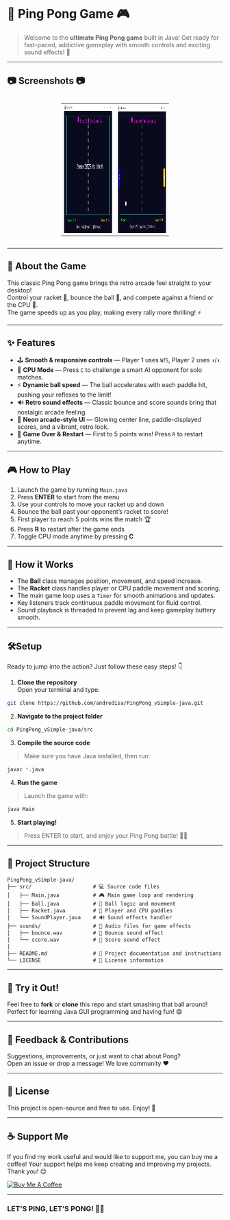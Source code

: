 # 🏓 Ping Pong Game 🎮

> Welcome to the **ultimate Ping Pong game** built in Java! Get ready for fast-paced, addictive gameplay with smooth controls and exciting sound effects! 🎉

---

## 📷 Screenshots 📷
<div style="display: flex; justify-content: center;">
  <table style="width:50%;">
    <tr>
      <td style="width:50%;"><img src=".github/images/menu-ping.png" alt="Menu Screenshot" width="300" height="300"></td>
      <td style="width:50%;"><img src=".github/images/game-pong.png" alt="Game Screenshot" width="300" height="300"></td>
    </tr>
  </table>
</div>

---

## 🚀 About the Game

This classic Ping Pong game brings the retro arcade feel straight to your desktop!  
Control your racket 🏓, bounce the ball 🎾, and compete against a friend or the CPU 🤖.  
The game speeds up as you play, making every rally more thrilling! ⚡

---

## ✨ Features

- 🕹️ **Smooth & responsive controls** — Player 1 uses `W`/`S`, Player 2 uses `⬆️`/`⬇️`.  
- 🤖 **CPU Mode** — Press `C` to challenge a smart AI opponent for solo matches.  
- ⚡ **Dynamic ball speed** — The ball accelerates with each paddle hit, pushing your reflexes to the limit!  
- 🔊 **Retro sound effects** — Classic bounce and score sounds bring that nostalgic arcade feeling.  
- 🌈 **Neon arcade-style UI** — Glowing center line, paddle-displayed scores, and a vibrant, retro look.  
- 🏁 **Game Over & Restart** — First to 5 points wins! Press `R` to restart anytime.


---

## 🎮 How to Play

1. Launch the game by running `Main.java`  
2. Press **ENTER** to start from the menu  
3. Use your controls to move your racket up and down  
4. Bounce the ball past your opponent’s racket to score!  
5. First player to reach 5 points wins the match 🏆  
6. Press **R** to restart after the game ends  
7. Toggle CPU mode anytime by pressing **C**

---

## 📖 How it Works

- The **Ball** class manages position, movement, and speed increase.  
- The **Racket** class handles player or CPU paddle movement and scoring.  
- The main game loop uses a `Timer` for smooth animations and updates.  
- Key listeners track continuous paddle movement for fluid control.  
- Sound playback is threaded to prevent lag and keep gameplay buttery smooth.

---

## 🛠️Setup
Ready to jump into the action? Just follow these easy steps! 👇

1. **Clone the repository**  
Open your terminal and type:  
```bash
git clone https://github.com/andredisa/PingPong_vSimple-java.git
```

2. **Navigate to the project folder**
```bash
cd PingPong_vSimple-java/src
```
3. **Compile the source code**
> Make sure you have Java installed, then run:
```bash
javac *.java
```

4. **Run the game**
>Launch the game with:
```bash
java Main
```

5. **Start playing!**
>Press ENTER to start, and enjoy your Ping Pong battle! 🏓🔥

---

## 📂 Project Structure
```plaintext
PingPong_vSimple-java/
├── src/                    # 💻 Source code files
│   ├── Main.java           # 🎮 Main game loop and rendering
│   ├── Ball.java           # 🎾 Ball logic and movement
│   ├── Racket.java         # 🏓 Player and CPU paddles
│   └── SoundPlayer.java    # 🔊 Sound effects handler
├── sounds/                 # 🎵 Audio files for game effects
│   ├── bounce.wav          # 🔔 Bounce sound effect
│   └── score.wav           # 🥳 Score sound effect
|
├── README.md               # 📖 Project documentation and instructions
└── LICENSE                 # 📜 License information

```

---

## 🎉 Try it Out!

Feel free to **fork** or **clone** this repo and start smashing that ball around!  
Perfect for learning Java GUI programming and having fun! 😄

---

## 📣 Feedback & Contributions

Suggestions, improvements, or just want to chat about Pong?  
Open an issue or drop a message! We love community ❤️

---

## 📝 License

This project is open-source and free to use. Enjoy! 🚀

---

## ☕ Support Me

If you find my work useful and would like to support me, you can buy me a coffee! Your support helps me keep creating and improving my projects. Thank you! 😊

<a href="https://www.buymeacoffee.com/andredisa" target="_blank"><img src="https://cdn.buymeacoffee.com/buttons/v2/default-yellow.png" alt="Buy Me A Coffee" style="height: 60px !important;width: 217px !important;" ></a>

---

### LET’S PING, LET’S PONG! 🏓🔥
